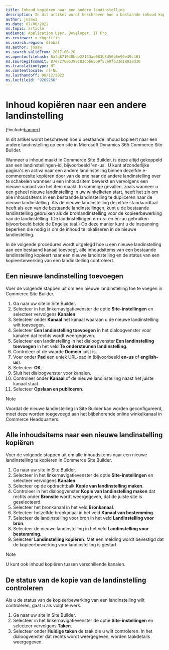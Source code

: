 ```yaml
---
title: Inhoud kopiëren naar een andere landinstelling
description: In dit artikel wordt beschreven hoe u bestaande inhoud kopieert naar een andere landinstelling op een site in Microsoft Dynamics 365 Commerce Site Builder.
author: josaw1
ms.date: 07/06/2022
ms.topic: article
audience: Application User, Developer, IT Pro
ms.reviewer: v-chgriffin
ms.search.region: Global
ms.author: josaw
ms.search.validFrom: 2017-06-20
ms.openlocfilehash: 6afa871048bde22133ae083b8d56b6e99e49c401
ms.sourcegitcommit: 87e727005399c82cbb6509f5ce9fb33d18928d30
ms.translationtype: HT
ms.contentlocale: nl-NL
ms.lasthandoff: 08/12/2022
ms.locfileid: "9269256"
---
```

# <a name="copy-content-to-another-locale"></a>Inhoud kopiëren naar een andere landinstelling

[!include[banner](../includes/banner.md)]

In dit artikel wordt beschreven hoe u bestaande inhoud kopieert naar een andere landinstelling op een site in Microsoft Dynamics 365 Commerce Site Builder.

Wanneer u inhoud maakt in Commerce Site Builder, is deze altijd gekoppeld aan een landinstellingen-id, bijvoorbeeld 'en-us'. U kunt afzonderlijke pagina's en activa naar een andere landinstelling binnen dezelfde e-commercesite kopiëren door van de ene naar de andere landinstelling over te schakelen wanneer u een inhoudsitem bewerkt en vervolgens een nieuwe variant van het item maakt. In sommige gevallen, zoals wanneer u een geheel nieuwe landinstelling in uw winkelketen start, heeft het zin om alle inhoudsitems in een bestaande landinstelling te dupliceren naar de nieuwe landinstelling. Als de nieuwe landinstelling dezelfde standaardtaal heeft als een van de bestaande landinstellingen, kunt u de bestaande landinstelling gebruiken als de bronlandinstelling voor de kopieerbewerking van de landinstelling. (De landinstellingen en-us- en en-au gebruiken bijvoorbeeld beide de Engelse taal.) Op deze manier kunt u de inspanning beperken die nodig is om de inhoud te lokaliseren in de nieuwe landinstelling.

In de volgende procedures wordt uitgelegd hoe u een nieuwe landinstelling aan een bestaand kanaal toevoegt, alle inhoudsitems van een bestaande landinstelling kopieert naar een nieuwe landinstelling en de status van een kopieerbewerking van een landinstelling controleert.

## <a name="add-a-new-locale"></a>Een nieuwe landinstelling toevoegen

Voer de volgende stappen uit om een nieuwe landinstelling toe te voegen in Commerce Site Builder.

1. Ga naar uw site in Site Builder.
1. Selecteer in het linkernavigatievenster de optie **Site-instellingen** en selecteer vervolgens **Kanalen**.
1. Selecteer onder **Kanaal** het kanaal waaraan u de nieuwe landinstelling wilt toevoegen.
1. Selecteer **Een landinstelling toevoegen** in het dialoogvenster voor kanalen dat rechts wordt weergegeven.
1. Selecteer een landinstelling in het dialoogvenster **Een landinstelling toevoegen** in het veld **Te ondersteunen landinstelling**.
1. Controleer of de waarde **Domein** juist is.
1. Voer onder **Pad** een uniek URL-pad in (bijvoorbeeld **en-us** of **english-us**).
1. Selecteer **OK**.
1. Sluit het dialoogvenster voor kanalen.
1. Controleer onder **Kanaal** of de nieuwe landinstelling naast het juiste kanaal staat.
1. Selecteer **Opslaan en publiceren**.

> [!NOTE]
> Voordat de nieuwe landinstelling in Site Builder kan worden geconfigureerd, moet deze worden toegevoegd aan het bijbehorende online winkelkanaal in Commerce Headquarters.

## <a name="copy-all-content-items-to-a-new-locale"></a>Alle inhoudsitems naar een nieuwe landinstelling kopiëren

Voer de volgende stappen uit om alle inhoudsitems naar een nieuwe landinstelling te kopiëren in Commerce Site Builder.

1. Ga naar uw site in Site Builder.
1. Selecteer in het linkernavigatievenster de optie **Site-instellingen** en selecteer vervolgens **Kanalen**.
1. Selecteer op de opdrachtbalk **Kopie van landinstelling maken**.
1. Controleer in het dialoogvenster **Kopie van landinstelling maken** dat rechts onder **Bronsite** wordt weergegeven, dat de juiste site is geselecteerd.
1. Selecteer het bronkanaal in het veld **Bronkanaal**.
1. Selecteer hetzelfde bronkanaal in het veld **Kanaal van bestemming**.
1. Selecteer de landinstelling voor bron in het veld **Landinstelling voor bron**.
1. Selecteer de nieuwe landinstelling in het veld **Landinstelling voor bestemming**.
1. Selecteer **Landinstelling kopiëren**. Met een melding wordt bevestigd dat de kopieerbewerking voor landinstelling is gestart.

> [!NOTE]
> U kunt ook inhoud kopiëren tussen verschillende kanalen.

## <a name="monitor-the-status-of-the-locale-copy"></a>De status van de kopie van de landinstelling controleren

Als u de status van de kopieerbewerking van een landinstelling wilt controleren, gaat u als volgt te werk.

1. Ga naar uw site in Site Builder.
1. Selecteer in het linkernavigatievenster de optie **Site-instellingen** en selecteer vervolgens **Taken**.
1. Selecteer onder **Huidige taken** de taak die u wilt controleren. In het dialoogvenster dat rechts wordt weergegeven, worden taakdetails weergegeven.
